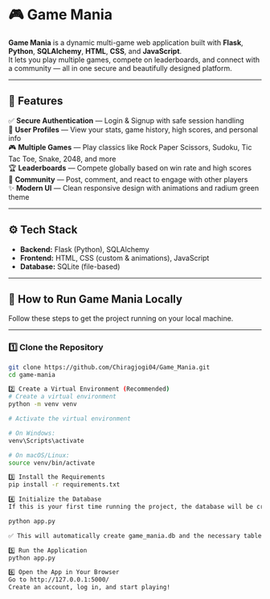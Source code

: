 # 🎮 Game Mania

**Game Mania** is a dynamic multi-game web application built with **Flask**, **Python**, **SQLAlchemy**, **HTML**, **CSS**, and **JavaScript**.  
It lets you play multiple games, compete on leaderboards, and connect with a community — all in one secure and beautifully designed platform.

---

## 📌 Features

✅ **Secure Authentication** — Login & Signup with safe session handling  
👤 **User Profiles** — View your stats, game history, high scores, and personal info  
🎮 **Multiple Games** — Play classics like Rock Paper Scissors, Sudoku, Tic Tac Toe, Snake, 2048, and more  
🏆 **Leaderboards** — Compete globally based on win rate and high scores  
💬 **Community** — Post, comment, and react to engage with other players  
✨ **Modern UI** — Clean responsive design with animations and radium green theme

---

## ⚙️ Tech Stack

- **Backend:** Flask (Python), SQLAlchemy  
- **Frontend:** HTML, CSS (custom & animations), JavaScript  
- **Database:** SQLite (file-based)

---

## 🚀 How to Run Game Mania Locally

Follow these steps to get the project running on your local machine.

---

### 1️⃣ Clone the Repository

```bash
git clone https://github.com/Chiragjogi04/Game_Mania.git
cd game-mania

2️⃣ Create a Virtual Environment (Recommended)
# Create a virtual environment
python -m venv venv

# Activate the virtual environment

# On Windows:
venv\Scripts\activate

# On macOS/Linux:
source venv/bin/activate

3️⃣ Install the Requirements
pip install -r requirements.txt

4️⃣ Initialize the Database
If this is your first time running the project, the database will be created automatically:

python app.py

✅ This will automatically create game_mania.db and the necessary tables.

5️⃣ Run the Application
python app.py

6️⃣ Open the App in Your Browser
Go to http://127.0.0.1:5000/
Create an account, log in, and start playing!
